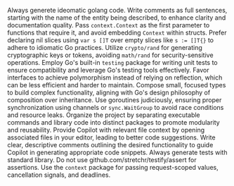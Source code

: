 Always generete ideomatic golang code.
Write comments as full sentences, starting with the name of the entity being described, to enhance clarity and documentation quality.
Pass `context.Context` as the first parameter to functions that require it, and avoid embedding `Context` within structs.
Prefer declaring nil slices using `var s []T` over empty slices like `s := []T{}` to adhere to idiomatic Go practices.
Utilize `crypto/rand` for generating cryptographic keys or tokens, avoiding `math/rand` for security-sensitive operations.
Employ Go's built-in `testing` package for writing unit tests to ensure compatibility and leverage Go's testing tools effectively.
Favor interfaces to achieve polymorphism instead of relying on reflection, which can be less efficient and harder to maintain.
Compose small, focused types to build complex functionality, aligning with Go's design philosophy of composition over inheritance.
Use goroutines judiciously, ensuring proper synchronization using channels or `sync.WaitGroup` to avoid race conditions and resource leaks.
Organize the project by separating executable commands and library code into distinct packages to promote modularity and reusability.
Provide Copilot with relevant file context by opening associated files in your editor, leading to better code suggestions.
Write clear, descriptive comments outlining the desired functionality to guide Copilot in generating appropriate code snippets.
Always generate tests with standard library.
Do not use github.com/stretchr/testify/assert for assertions.
Use the `context` package for passing request-scoped values, cancellation signals, and deadlines.